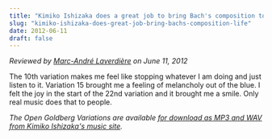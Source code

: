 ```yaml
---
title: "Kimiko Ishizaka does a great job to bring Bach's composition to life"
slug: "kimiko-ishizaka-does-great-job-bring-bachs-composition-life"
date: 2012-06-11
draft: false
---
```

*Reviewed by [Marc-André Laverdière](http://asimplediscipleslife.blogspot.com/2012/06/open-goldberg-variations.html) on June 11, 2012*

The 10th variation makes me feel like stopping whatever I am doing and just listen to it. Variation 15 brought me a feeling of melancholy out of the blue. I felt the joy in the start of the 22nd variation and it brought me a smile. Only real music does that to people.

<em>The Open Goldberg Variations are available [for download as MP3 and WAV from Kimiko Ishizaka's music site](https://kimikoishizaka.bandcamp.com/).</em>

